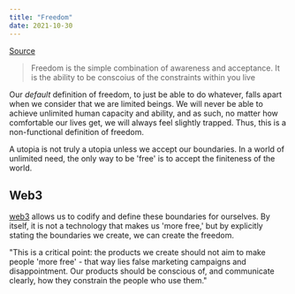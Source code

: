 ```yaml
---
title: "Freedom"
date: 2021-10-30
---
```


[Source](https://kernel.community/en/learn/module-3/freedom)

> Freedom is the simple combination of awareness and acceptance. It is the ability to be conscoius of the constraints within you live

Our *default* definition of freedom, to just be able to do whatever, falls apart when we consider that we are limited beings. We will never be able to achieve unlimited human capacity and ability, and as such, no matter how comfortable our lives get, we will always feel slightly trapped. Thus, this is a non-functional definition of freedom.

A utopia is not truly a utopia unless we accept our boundaries. In a world of unlimited need, the only way to be 'free' is to accept the finiteness of the world.

## Web3
[web3](toc/web3.md) allows us to codify and define these boundaries for ourselves. By itself, it is not a technology that makes us 'more free,' but by explicitly stating the boundaries we create, we can create the freedom.

"This is a critical point: the products we create should not aim to make people 'more free' - that way lies false marketing campaigns and disappointment. Our products should be conscious of, and communicate clearly, how they constrain the people who use them."